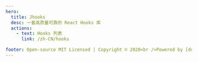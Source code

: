 ```yaml
---
hero:
  title: Jhooks
  desc: 一套高质量可靠的 React Hooks 库
  actions:
    - text: Hooks 列表
      link: /zh-CN/hooks

footer: Open-source MIT Licensed | Copyright © 2020<br />Powered by [dumi](https://d.umijs.org)
---
```

